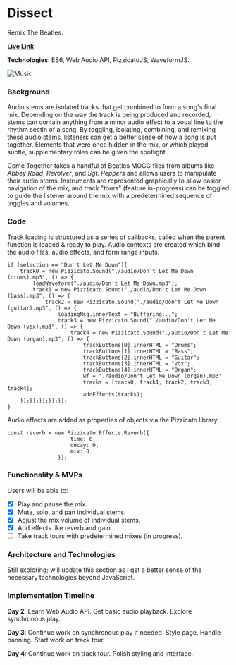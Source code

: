 # Dissect
Remix The Beatles. 

**[Live Link](https://gdjohnson.github.com/Dissect)**

**Technologies**: ES6, Web Audio API, PizzicatoJS, WaveformJS.

![Music](https://github.com/gdjohnson/gdjohnson.github.io/blob/master/dev/img/Dissect%202.png)

### Background

Audio stems are isolated tracks that get combined to form a song's final mix. Depending on the way the track is being produced and recorded, stems can contain anything from a minor audio effect to a vocal line to the rhythm sectin of a song. By toggling, isolating, combining, and remixing these audio stems, listeners can get a better sense of how a song is put together. Elements that were once hidden in the mix, or which played subtle, supplementary roles can be given the spotlight.

Come Together takes a handful of Beatles MOGG files from albums like _Abbey Road_, _Revolver_, and _Sgt. Peppers_ and allows users to manipulate their audio stems. Instruments are represented graphically to allow easier navigation of the mix, and track "tours" (feature in-progress) can be toggled to guide the listener around the mix with a predetermined sequence of toggles and volumes.

### Code
Track loading is structured as a series of callbacks, called when the parent function is loaded & ready to play. Audio contexts are created which bind the audio files, audio effects, and form range inputs.

```
if (selection == "Don't Let Me Down"){
    track0 = new Pizzicato.Sound("./audio/Don't Let Me Down (drums).mp3", () => {
        loadWaveform("./audio/Don't Let Me Down.mp3");
        track1 = new Pizzicato.Sound("./audio/Don't Let Me Down (bass).mp3", () => {
            track2 = new Pizzicato.Sound("./audio/Don't Let Me Down (guitar).mp3", () => {
                loadingMsg.innerText = "Buffering...";
                track3 = new Pizzicato.Sound("./audio/Don't Let Me Down (vox).mp3", () => {
                    track4 = new Pizzicato.Sound("./audio/Don't Let Me Down (organ).mp3", () => {
                        trackButtons[0].innerHTML = "Drums";
                        trackButtons[1].innerHTML = "Bass";
                        trackButtons[2].innerHTML = "Guitar";
                        trackButtons[3].innerHTML = "Vox";
                        trackButtons[4].innerHTML = "Organ";
                        wf = "./audio/Don't Let Me Down (organ).mp3"
                        tracks = [track0, track1, track2, track3, track4];
                        addEffects(tracks);
    });});});});});
}
```
Audio effects are added as properties of objects via the Pizzicato library.
```
const reverb = new Pizzicato.Effects.Reverb({
                    time: 0, 
                    decay: 0, 
                    mix: 0
                });
```

### Functionality & MVPs

Users will be able to:
- [x] Play and pause the mix.
- [x] Mute, solo, and pan individual stems.
- [x] Adjust the mix volume of individual stems.
- [x] Add effects like reverb and gain.
- [ ] Take track tours with predetermined mixes (in progress).

### Architecture and Technologies

Still exploring; will update this section as I get a better sense of the necessary technologies beyond JavaScript.

### Implementation Timeline

**Day 2**: Learn Web Audio API. Get basic audio playback. Explore synchronous play.

**Day 3**: Continue work on synchronous play if needed. Style page. Handle panning. Start work on track tour.

**Day 4**: Continue work on track tour. Polish styling and interface.